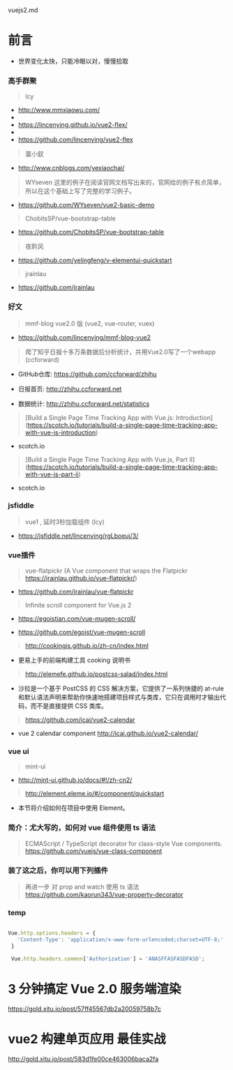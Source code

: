 vuejs2.md


# 前言 #

- 世界变化太快，只能冷眼以对，慢慢拾取 

### 高手群聚

> lcy

- http://www.mmxiaowu.com/
- 
- https://lincenying.github.io/vue2-flex/
- 
- https://github.com/lincenying/vue2-flex

> 葉小釵
- http://www.cnblogs.com/yexiaochai/

> WYseven 这里的例子在阅读官网文档写出来的，官网给的例子有点简单，所以在这个基础上写了完整的学习例子。

- https://github.com/WYseven/vue2-basic-demo

> ChobitsSP/vue-bootstrap-table

- https://github.com/ChobitsSP/vue-bootstrap-table

> 夜耹风

- https://github.com/yelingfeng/v-elementui-quickstart

> jrainlau

- https://github.com/jrainlau

### 好文

> mmf-blog vue2.0 版 (vue2, vue-router, vuex)

- https://github.com/lincenying/mmf-blog-vue2


> 爬了知乎日报十多万条数据后分析统计，并用Vue2.0写了一个webapp (ccforward)

- GitHub仓库: https://github.com/ccforward/zhihu

- 日报首页: http://zhihu.ccforward.net

- 数据统计: http://zhihu.ccforward.net/statistics

> [Build a Single Page Time Tracking App with Vue.js: Introduction] (https://scotch.io/tutorials/build-a-single-page-time-tracking-app-with-vue-js-introduction)

- scotch.io

> [Build a Single Page Time Tracking App with Vue.js, Part II] (https://scotch.io/tutorials/build-a-single-page-time-tracking-app-with-vue-js-part-ii)

- scotch.io

### jsfiddle

> vue1 , 延时3秒加载组件 (lcy)

- https://jsfiddle.net/lincenying/rgLboeuj/3/


### vue插件

> vue-flatpickr (A Vue component that wraps the Flatpickr https://jrainlau.github.io/vue-flatpickr/)

- https://github.com/jrainlau/vue-flatpickr

> Infinite scroll component for Vue.js 2 

- https://egoistian.com/vue-mugen-scroll/

- https://github.com/egoist/vue-mugen-scroll

> http://cookingjs.github.io/zh-cn/index.html

- 更易上手的前端构建工具 cooking 说明书

> http://elemefe.github.io/postcss-salad/index.html

- 沙拉是一个基于 PostCSS 的 CSS 解决方案，它提供了一系列快捷的 at-rule 和默认语法声明来帮助你快速地搭建项目样式与类库，它只在调用时才输出代码，而不是直接提供 CSS 类库。


> https://github.com/icai/vue2-calendar

- vue 2 calendar component http://icai.github.io/vue2-calendar/


### vue ui

> mint-ui

- http://mint-ui.github.io/docs/#!/zh-cn2/  

> http://element.eleme.io/#/component/quickstart

- 本节将介绍如何在项目中使用 Element。



### 简介：尤大写的，如何对 vue 组件使用 ts 语法
> ECMAScript / TypeScript decorator for class-style Vue components.
> https://github.com/vuejs/vue-class-component


### 装了这之后，你可以用下列插件
> 再进一步 对 prop and watch 使用 ts 语法
> https://github.com/kaorun343/vue-property-decorator


### temp

```js

Vue.http.options.headers = {
   'Content-Type': 'application/x-www-form-urlencoded;charset=UTF-8;'
 }

 Vue.http.headers.common['Authorization'] = 'ANASFFASFASDFASD';

 ```


# 3 分钟搞定 Vue 2.0 服务端渲染
https://gold.xitu.io/post/57ff45567db2a20059758b7c

# vue2 构建单页应用 最佳实战
http://gold.xitu.io/post/583d1fe00ce463006baca2fa



